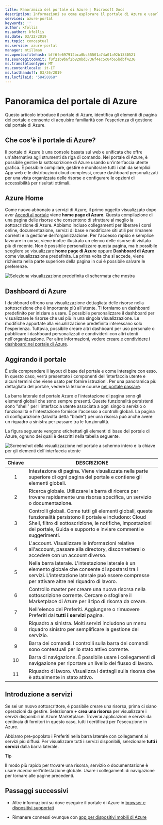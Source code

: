 ```yaml
---
title: Panoramica del portale di Azure | Microsoft Docs
description: Informazioni su come esplorare il portale di Azure e usarlo per gestire i servizi
services: azure-portal
keywords: ''
author: kfollis
ms.author: kfollis
ms.date: 03/22/2019
ms.topic: conceptual
ms.service: azure-portal
manager: mtillman
ms.openlocfilehash: bff6fe697912bca0bc55501a74a01a92b1330521
ms.sourcegitcommit: f0f21b9b6f2b820bd3736f4ec5c04b65bdbf4236
ms.translationtype: MT
ms.contentlocale: it-IT
ms.lasthandoff: 03/26/2019
ms.locfileid: "58450068"
---
```

# <a name="azure-portal-overview"></a>Panoramica del portale di Azure

Questo articolo introduce il portale di Azure, identifica gli elementi di pagina del portale e consente di acquisire familiarità con l'esperienza di gestione del portale di Azure.

## <a name="what-is-the-azure-portal"></a>Che cos'è il portale di Azure?

Il portale di Azure è una console basata sul web e unificata che offre un'alternativa agli strumenti da riga di comando. Nel portale di Azure, è possibile gestire la sottoscrizione di Azure usando un'interfaccia utente grafica. È possibile compilare, gestire e monitorare tutti i dati da semplici App web e le distribuzioni cloud complessi, creare dashboard personalizzati per una vista organizzata delle risorse e configurare le opzioni di accessibilità per risultati ottimali.

## <a name="azure-home"></a>Azure Home

Come nuovo abbonato a servizi di Azure, il primo oggetto visualizzato dopo aver [Accedi al portale](https://portal.azure.com) viene **home page di Azure**. Questa compilazione di una pagina delle risorse che consentono di sfruttare al meglio la sottoscrizione di Azure. Abbiamo incluso collegamenti per liberare i corsi online, documentazione, servizi di base e modificare siti utili per rimanere correnti e la gestione dell'organizzazione. Per l'accesso rapido e semplice lavorare in corso, viene inoltre illustrato un elenco delle risorse di visitato più di recente. Non è possibile personalizzare questa pagina, ma è possibile scegliere se visualizzare **home page di Azure** oppure **Dashboard di Azure** come visualizzazione predefinita. La prima volta che si accede, viene richiesta nella parte superiore della pagina in cui è possibile salvare le preferenze.

![Seleziona visualizzazione predefinita di schermata che mostra](./media/azure-portal-overview/azure-portal-default-view.png)

## <a name="azure-dashboard"></a>Dashboard di Azure

I dashboard offrono una visualizzazione dettagliata delle risorse nella sottoscrizione che è importante più all'utente. Ti forniamo un dashboard predefinito per iniziare a usare. È possibile personalizzare il dashboard per visualizzare le risorse che usi più in una singola visualizzazione. Le modifiche apportate alla visualizzazione predefinita interessano solo l'esperienza. Tuttavia, possibile creare altri dashboard per uso personale o pubblicare i dashboard personalizzati e condividerli con altri utenti nell'organizzazione. Per altre informazioni, vedere [creare e condividere i dashboard nel portale di Azure](../azure-portal/azure-portal-dashboards.md).

## <a name="getting-around-the-portal"></a>Aggirando il portale

È utile comprendere il layout di base del portale e come interagire con esso. In questo caso, verrà presentato i componenti dell'interfaccia utente e alcuni termini che viene usato per fornire istruzioni. Per una panoramica più dettagliata del portale, vedere la lezione course [nel portale passare](https://docs.microsoft.com/learn/modules/tour-azure-portal/3-navigate-the-portal).

La barra laterale del portale Azure e l'intestazione di pagina sono gli elementi globali che sono sempre presenti. Queste funzionalità persistenti sono "shell" per l'interfaccia utente associata a ogni singolo servizio o funzionalità e l'intestazione fornisce l'accesso a controlli globali. La pagina di configurazione (talvolta detta "blade") per una risorsa può anche avere un riquadro a sinistra per passare tra le funzionalità.

La figura seguente vengono etichettati gli elementi di base del portale di Azure, ognuno dei quali è descritti nella tabella seguente.

![Screenshot della visualizzazione nel portale a schermo intero e la chiave per gli elementi dell'interfaccia utente](./media/azure-portal-overview/azure-portal-fullscreen-map.png)

|Chiave|DESCRIZIONE
|:---:|---|
|1|Intestazione di pagina. Viene visualizzata nella parte superiore di ogni pagina del portale e contiene gli elementi globali.|
|2| Ricerca globale. Utilizzare la barra di ricerca per trovare rapidamente una risorsa specifica, un servizio o documentazione.|
|3|Controlli globali. Come tutti gli elementi globali, queste funzionalità persistono il portale e includono: Cloud Shell, filtro di sottoscrizione, le notifiche, impostazioni del portale, Guida e supporto e inviare commenti e suggerimenti.|
|4|L'account. Visualizzare le informazioni relative all'account, passare alla directory, disconnettersi o accedere con un account diverso.|
|5|Nella barra laterale. L'intestazione laterale è un elemento globale che consente di spostarsi tra i servizi. L'intestazione laterale può essere compresse per attivare altre nel riquadro di lavoro.|
|6|Controllo master per creare una nuova risorsa nella sottoscrizione corrente. Cercare o sfogliare il Marketplace di Azure per il tipo di risorsa da creare.|
|7|Nell'elenco dei Preferiti. Aggiungere o rimuovere Preferiti dal **tutti i servizi** pagina.|
|8|Riquadro a sinistra. Molti servizi includono un menu riquadro sinistro per semplificare la gestione del servizio.|
|9|Barra dei comandi. I controlli sulla barra dei comandi sono contestuali per lo stato attivo corrente.|
|10|Barra di navigazione. È possibile usare i collegamenti di navigazione per riportare un livello del flusso di lavoro.|
|11|Riquadro di lavoro.  Visualizza i dettagli sulla risorsa che è attualmente in stato attivo.|

## <a name="get-started-with-services"></a>Introduzione a servizi

Se sei un nuovo sottoscrittore, è possibile creare una risorsa, prima ci siano operazioni da gestire. Selezionare **+ crea una risorsa** per visualizzare i servizi disponibili in Azure Marketplace. Troverai applicazioni e servizi da centinaia di fornitori in questo caso, tutti i certificati per l'esecuzione in Azure.

Abbiamo pre-popolato i Preferiti nella barra laterale con collegamenti ai servizi più diffusi.  Per visualizzare tutti i servizi disponibili, selezionare **tutti i servizi** dalla barra laterale.

> [!TIP]
> Il modo più rapido per trovare una risorsa, servizio o documentazione è usare *ricerca* nell'intestazione globale. Usare i collegamenti di navigazione per tornare alle pagine precedenti.
>
>

## <a name="next-steps"></a>Passaggi successivi

* Altre informazioni su dove eseguire il portale di Azure in [browser e dispositivi supportati](../azure-portal/azure-portal-supported-browsers-devices.md)

* Rimanere connessi ovunque con [app per dispositivi mobili di Azure](https://azure.microsoft.com/features/azure-portal/mobile-app/)
